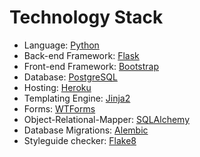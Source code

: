 # Technology Stack
* Language: [Python](https://www.python.org/)
* Back-end Framework: [Flask](http://flask.pocoo.org/)
* Front-end Framework: [Bootstrap](http://getbootstrap.com/)
* Database: [PostgreSQL](http://www.postgresql.org/)
* Hosting: [Heroku](https://www.heroku.com/)
* Templating Engine: [Jinja2](http://flask.pocoo.org/)
* Forms: [WTForms](https://wtforms.readthedocs.org/en/latest/index.html)
* Object-Relational-Mapper: [SQLAlchemy](http://www.sqlalchemy.org/)
* Database Migrations: [Alembic](https://alembic.readthedocs.org/en/latest/)
* Styleguide checker: [Flake8](http://flake8.readthedocs.org/)
